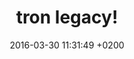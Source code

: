 ---
layout: post
title:  "tron legacy!"
color:  teal
width:   10 
height:  5
date:   2016-03-30 11:31:49 +0200
categories: jekyll update
---